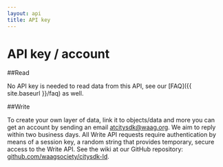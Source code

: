 ```yaml
---
layout: api
title: API key
---
```


# API key / account

##Read

No API key is needed to read data from this API, see our [FAQ]({{ site.baseurl }}/faq) as well. 
 
##Write

To create your own layer of data, link it to objects/data and more you can get an account by sending an email atcitysdk@waag.org. We aim to reply within two business days.
All Write API requests require authentication by means of a session key, a random string that provides temporary, secure access to the Write API. See the wiki at our GitHub repository: [github.com/waagsociety/citysdk-ld](https://github.com/waagsociety/citysdk-ld]).